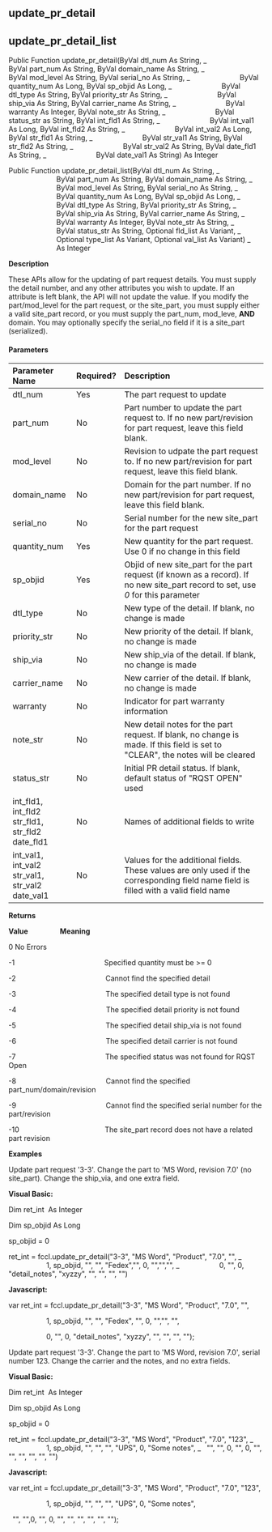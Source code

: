 update_pr_detail
------------------

update_pr_detail_list
-----------------------

Public Function update_pr_detail(ByVal dtl_num As String, _
                        ByVal part_num As String, ByVal domain_name As String, _
                        ByVal mod_level As String, ByVal serial_no As String, _
                        ByVal quantity_num As Long, ByVal sp_objid As Long, _
                        ByVal dtl_type As String, ByVal priority_str As String, _
                        ByVal ship_via As String, ByVal carrier_name As String, _
                        ByVal warranty As Integer, ByVal note_str As String, _
                        ByVal status_str as String, ByVal int_fld1 As String, _
                        ByVal int_val1 As Long, ByVal int_fld2 As String, _
                        ByVal int_val2 As Long, ByVal str_fld1 As String, _
                        ByVal str_val1 As String, ByVal str_fld2 As String, _
                        ByVal str_val2 As String, ByVal date_fld1 As String, _
                        ByVal date_val1 As String) As Integer

Public Function update_pr_detail_list(ByVal dtl_num As String, _
                        ByVal part_num As String, ByVal domain_name As String, _
                        ByVal mod_level As String, ByVal serial_no As String, _
                        ByVal quantity_num As Long, ByVal sp_objid As Long, _
                        ByVal dtl_type As String, ByVal priority_str As String, _
                        ByVal ship_via As String, ByVal carrier_name As String, _
                        ByVal warranty As Integer, ByVal note_str As String, _
                        ByVal status_str As String, Optional fld_list As Variant, _
                        Optional type_list As Variant, Optional val_list As Variant) _
                        As Integer

**Description**

These APIs allow for the updating of part request details. You must supply the detail number, and any other attributes you wish to update. If an attribute is left blank, the API will not update the value. If you modify the part/mod_level for the part request, or the site_part, you must supply either a valid site_part record, or you must supply the part_num, mod_leve, **AND** domain. You may optionally specify the serial_no field if it is a site_part (serialized).

#### Parameters

| Parameter Name | Required? | Description |
|:--- |:--- |:--- |
| dtl_num | Yes | The part request to update |
| part_num | No | Part number to update the part request to. If no new part/revision for part request, leave this field blank. |
| mod_level | No | Revision to udpate the part request to. If no new part/revision for part request, leave this field blank. |
| domain_name | No | Domain for the part number. If no new part/revision for part request, leave this field blank. |
| serial_no | No | Serial number for the new site_part for the part request |
| quantity_num | Yes | New quantity for the part request. Use 0 if no change in this field |
| sp_objid | Yes | Objid of new site_part for the part request (if known as a record). If no new site_part record to set, use _0_ for this parameter |
| dtl_type | No | New type of the detail. If blank, no change is made |
| priority_str | No | New priority of the detail. If blank, no change is made |
| ship_via | No | New ship_via of the detail. If blank, no change is made |
| carrier_name | No | New carrier of the detail. If blank, no change is made |
| warranty | No | Indicator for part warranty information |
| note_str | No | New detail notes for the part request. If blank, no change is made. If this field is set to "CLEAR", the notes will be cleared |
| status_str | No | Initial PR detail status. If blank, default status of "RQST OPEN" used |
| int_fld1, int_fld2<br>str_fld1, str_fld2<br>date_fld1 | No | Names of additional fields to write |
| int_val1, int_val2<br>str_val1, str_val2<br>date_val1 | No | Values for the additional fields. These values are only used if the corresponding field name field is filled with a valid field name |

**Returns**

**Value**                **Meaning**

0                                              No Errors

-1                                             Specified quantity must be >= 0

-2                                             Cannot find the specified detail

-3                                             The specified detail type is not found

-4                                             The specified detail priority is not found

-5                                             The specified detail ship_via is not found

-6                                             The specified detail carrier is not found

-7                                             The specified status was not found for RQST Open

-8                                             Cannot find the specified part_num/domain/revision

-9                                             Cannot find the specified serial number for the part/revision

-10                                           The site_part record does not have a related part revision

**Examples**

 Update part request '3-3'. Change the part to 'MS Word, revision 7.0' (no site_part). Change the ship_via, and one extra field.

**Visual Basic:**

Dim ret_int  As Integer

Dim sp_objid As Long

sp_objid = 0

ret_int = fccl.update_pr_detail("3-3", "MS Word", "Product", "7.0", "", _
                   1, sp_objid, "", "", "Fedex","", 0, "","","", _
                   0, "", 0, "detail_notes", "xyzzy", "", "", "", "")

**Javascript:**

var ret_int = fccl.update_pr_detail("3-3", "MS Word", "Product", "7.0", "",

                   1, sp_objid, "", "", "Fedex", "", 0, "","", "",

                   0, "", 0, "detail_notes", "xyzzy", "", "", "", "");

 Update part request '3-3'. Change the part to 'MS Word, revision 7.0', serial number 123. Change the carrier and the notes, and no extra fields.

**Visual Basic:**

Dim ret_int  As Integer

Dim sp_objid As Long

sp_objid = 0

ret_int = fccl.update_pr_detail("3-3", "MS Word", "Product", "7.0", "123", _
                   1, sp_objid, "", "", "", "UPS", 0, "Some notes", _
  "", "", 0, "", 0, "", "", "", "", "", "")

**Javascript:**

var ret_int = fccl.update_pr_detail("3-3", "MS Word", "Product", "7.0", "123",

                   1, sp_objid, "", "", "", "UPS", 0, "Some notes",

  "", "",0, "", 0, "", "", "", "", "", "");